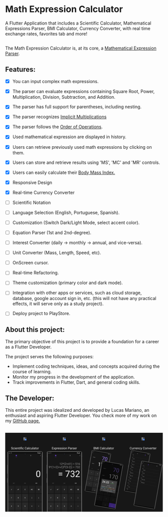 # Math Expression Calculator

A Flutter Application that includes a Scientific Calculator, Mathematical Expressions Parser, BMI Calculator, Currency Converter, with real time exchange rates, favorites tab and more!

##

The Math Expression Calculator is, at its core, a [Mathematical Expression Parser](https://www.google.com/search?q=mathematical+expression+parser).

## 

## Features:
- [x] You can input complex math expressions.
- [x] The parser can evaluate expressions containing Square Root, Power, Multiplication, Division, Subtraction, and Addition.
- [x] The parser has full support for parentheses, including nesting.
- [x] The parser recognizes [Implicit Multiplications](https://www.google.com/search?q=implicit+multiplication)
- [x] The parser follows the [Order of Operations](https://en.wikipedia.org/wiki/Order_of_operations).
- [X] Used mathematical expression are displayed in history.
- [x] Users can retrieve previously used math expressions by clicking on them.
- [x] Users can store and retrieve results using 'MS', 'MC' and 'MR' controls.
- [x] Users can easily calculate their [Body Mass Index.](https://en.wikipedia.org/wiki/Body_mass_index)
- [x] Responsive Design
- [x] Real-time Currency Converter
- [ ] Scientific Notation
- [ ] Language Selection (English, Portuguese, Spanish).
- [ ] Customization (Switch Dark/Light Mode, select accent color).
- [ ] Equation Parser (1st and 2nd-degree).
- [ ] Interest Converter (daily -> monthly -> annual, and vice-versa).
- [ ] Unit Converter (Mass, Length, Speed, etc).
- [ ] OnScreen cursor.
- [ ] Real-time Refactoring.
- [ ] Theme customization (primary color and dark mode).
- [ ] Integration with other apps or services, such as cloud storage, database, google account sign in, etc. (this will not have any practical effects, it will serve only as a study project).
- [ ] Deploy project to PlayStore.


## 

## About this project:

The primary objective of this project is to provide a foundation for a career as a Flutter Developer.

The project serves the following purposes:

- Implement coding techniques, ideas, and concepts acquired during the course of learning.
- Monitor my progress in the development of the application.
- Track improvements in Flutter, Dart, and general coding skills.
## 

## The Developer:

This entire project was idealized and developed by Lucas Mariano, an enthusiast and aspiring Flutter Developer. You check more of my work on my [GitHub page.](https://github.com/lucas-marianno)

##

![alt text](screenshots/edited/all_dark.jpg)
